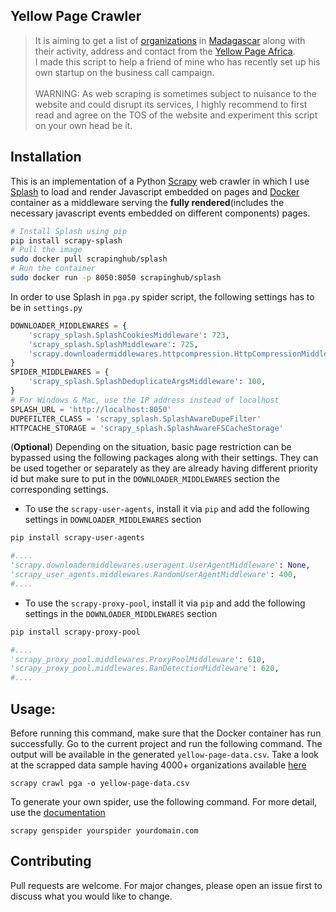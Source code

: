 ## Yellow Page Crawler
 
> It is aiming to get a list of [organizations](https://github.com/naivomah3/yellowpage-harvesting/blob/master/yellow-page-data.csv) in [Madagascar](https://www.yellowpagesofafrica.com/country/madagascar/) along with their activity, address and contact from the [Yellow Page Africa](https://www.yellowpagesofafrica.com/). \
> I made this script to help a friend of mine who has recently set up his own startup on the business call campaign. \
\
> WARNING: 
> As web scraping is sometimes subject to nuisance to the website and could disrupt its services, I highly recommend to first read and agree on the TOS of the website and experiment this script on your own head be it. 


## Installation

This is an implementation of a Python [Scrapy](https://scrapy.org/) web crawler in which I use [Splash](https://splash.readthedocs.io/en/stable/index.html) to load and render Javascript embedded on pages and [Docker](https://www.docker.com/) container as a middleware serving the **fully rendered**(includes the necessary javascript events embedded on different components) pages. 


```bash
# Install Splash using pip 
pip install scrapy-splash
# Pull the image 
sudo docker pull scrapinghub/splash
# Run the container
sudo docker run -p 8050:8050 scrapinghub/splash
```
In order to use Splash in `pga.py` spider script, the following settings has to be in `settings.py`
```python
DOWNLOADER_MIDDLEWARES = {
    'scrapy_splash.SplashCookiesMiddleware': 723,
    'scrapy_splash.SplashMiddleware': 725,
    'scrapy.downloadermiddlewares.httpcompression.HttpCompressionMiddleware': 810,
}
SPIDER_MIDDLEWARES = {
    'scrapy_splash.SplashDeduplicateArgsMiddleware': 100,
}
# For Windows & Mac, use the IP address instead of localhost 
SPLASH_URL = 'http://localhost:8050' 
DUPEFILTER_CLASS = 'scrapy_splash.SplashAwareDupeFilter'
HTTPCACHE_STORAGE = 'scrapy_splash.SplashAwareFSCacheStorage'
```

(**Optional**) Depending on the situation, basic page restriction can be bypassed using the following packages along with their settings. They can be used together or separately as they are already having different priority id but make sure to put in the `DOWNLOADER_MIDDLEWARES` section the corresponding settings. 


- To use the `scrapy-user-agents`, install it via `pip` and add the following settings in `DOWNLOADER_MIDDLEWARES` section
```bash 
pip install scrapy-user-agents
```
```python
#....
'scrapy.downloadermiddlewares.useragent.UserAgentMiddleware': None,
'scrapy_user_agents.middlewares.RandomUserAgentMiddleware': 400,
#....
```

- To use the `scrapy-proxy-pool`, install it via `pip` and add the following settings in the `DOWNLOADER_MIDDLEWARES` section
```bash 
pip install scrapy-proxy-pool
```
```python
#....
'scrapy_proxy_pool.middlewares.ProxyPoolMiddleware': 610,
'scrapy_proxy_pool.middlewares.BanDetectionMiddleware': 620,
#....
```
## Usage: 
Before running this command, make sure that the Docker container has run successfully. Go to the current project and run the following command. The output will be available in the generated `yellow-page-data.csv`. 
Take a look at the scrapped data sample having 4000+ organizations available [here](https://github.com/naivomah3/yellowpage-harvesting/blob/master/yellow-page-data.csv)
```shell
scrapy crawl pga -o yellow-page-data.csv
```
To generate your own spider, use the following command. For more detail, use the [documentation](https://docs.scrapy.org/en/latest/topics/commands.html) 
```shell
scrapy genspider yourspider yourdomain.com
```


## Contributing
Pull requests are welcome. For major changes, please open an issue first to discuss what you would like to change.

